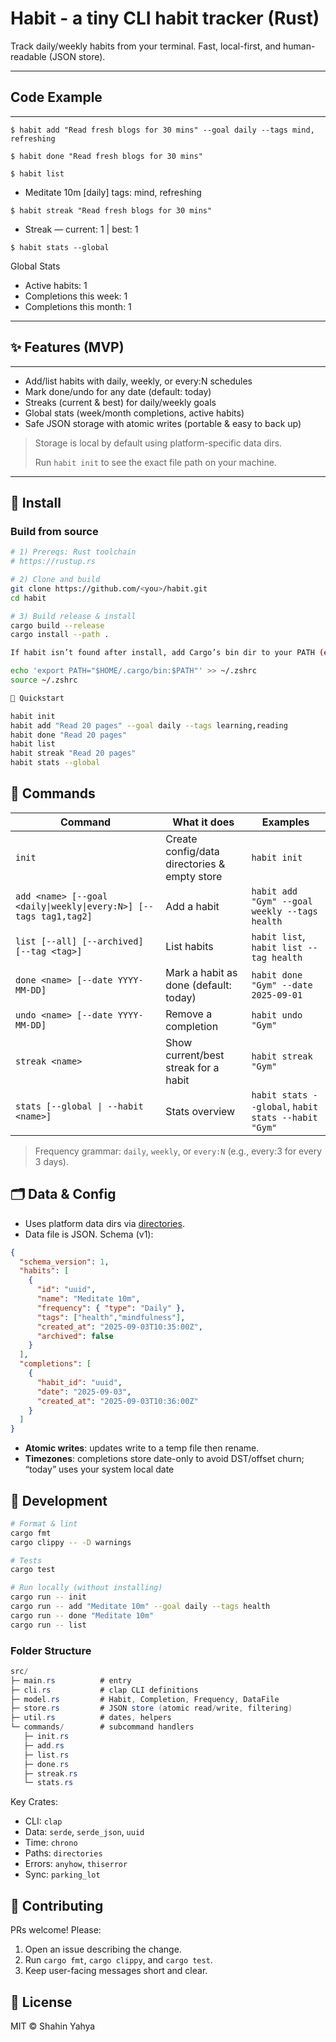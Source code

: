 # Habit - a tiny CLI habit tracker (Rust)


Track daily/weekly habits from your terminal. Fast, local-first, and human-readable (JSON store).

---

## Code **Example**

---

`$ habit add "Read fresh blogs for 30 mins" --goal daily --tags mind, refreshing`

`$ habit done "Read fresh blogs for 30 mins"`

`$ habit list`

- Meditate 10m [daily] tags: mind, refreshing
  
`$ habit streak "Read fresh blogs for 30 mins"`

- Streak — current: 1 | best: 1

`$ habit stats --global`

Global Stats

- Active habits: 1
- Completions this week: 1
- Completions this month: 1

---

## ✨ Features (MVP)

---

- Add/list habits with daily, weekly, or every:N schedules
- Mark done/undo for any date (default: today)
- Streaks (current & best) for daily/weekly goals
- Global stats (week/month completions, active habits)
- Safe JSON storage with atomic writes (portable & easy to back up)

> Storage is local by default using platform-specific data dirs.
>  
> Run `habit init` to see the exact file path on   your machine.

---

## 🔧 Install

### Build from source
```bash
# 1) Prereqs: Rust toolchain
# https://rustup.rs

# 2) Clone and build
git clone https://github.com/<you>/habit.git
cd habit

# 3) Build release & install
cargo build --release
cargo install --path .

If habit isn’t found after install, add Cargo’s bin dir to your PATH (e.g., zsh):

echo 'export PATH="$HOME/.cargo/bin:$PATH"' >> ~/.zshrc
source ~/.zshrc

🚀 Quickstart

habit init
habit add "Read 20 pages" --goal daily --tags learning,reading
habit done "Read 20 pages"
habit list
habit streak "Read 20 pages"
habit stats --global
```

## 🧰 Commands

| Command                                                           | What it does                                 | Examples                                            |
| ----------------------------------------------------------------- | -------------------------------------------- | --------------------------------------------------- |
| `init`                                                            | Create config/data directories & empty store | `habit init`                                        |
| `add <name> [--goal <daily\|weekly\|every:N>] [--tags tag1,tag2]` | Add a habit                                  | `habit add "Gym" --goal weekly --tags health`       |
| `list [--all] [--archived] [--tag <tag>]`                         | List habits                                  | `habit list`, `habit list --tag health`             |
| `done <name> [--date YYYY-MM-DD]`                                 | Mark a habit as done (default: today)        | `habit done "Gym" --date 2025-09-01`                |
| `undo <name> [--date YYYY-MM-DD]`                                 | Remove a completion                          | `habit undo "Gym"`                                  |
| `streak <name>`                                                   | Show current/best streak for a habit         | `habit streak "Gym"`                                |
| `stats [--global \| --habit <name>]`                              | Stats overview                               | `habit stats --global`, `habit stats --habit "Gym"` |

> Frequency grammar: `daily`, `weekly`, or `every:N` (e.g., every:3 for every 3 days).

## 🗂️ Data & Config

- Uses platform data dirs via [directories](https://crates.io/crates/directories?utm_source=chatgpt.com).
- Data file is JSON. Schema (v1):

``` json
{
  "schema_version": 1,
  "habits": [
    {
      "id": "uuid",
      "name": "Meditate 10m",
      "frequency": { "type": "Daily" },
      "tags": ["health","mindfulness"],
      "created_at": "2025-09-03T10:35:00Z",
      "archived": false
    }
  ],
  "completions": [
    {
      "habit_id": "uuid",
      "date": "2025-09-03",
      "created_at": "2025-09-03T10:36:00Z"
    }
  ]
}
```

- **Atomic writes**: updates write to a temp file then rename.
- **Timezones**: completions store date-only to avoid DST/offset churn; “today” uses your system local date

## 🧪 Development

``` bash
# Format & lint
cargo fmt
cargo clippy -- -D warnings

# Tests
cargo test

# Run locally (without installing)
cargo run -- init
cargo run -- add "Meditate 10m" --goal daily --tags health
cargo run -- done "Meditate 10m"
cargo run -- list

```

### Folder Structure

``` csharp
src/
├─ main.rs          # entry
├─ cli.rs           # clap CLI definitions
├─ model.rs         # Habit, Completion, Frequency, DataFile
├─ store.rs         # JSON store (atomic read/write, filtering)
├─ util.rs          # dates, helpers
└─ commands/        # subcommand handlers
   ├─ init.rs
   ├─ add.rs
   ├─ list.rs
   ├─ done.rs
   ├─ streak.rs
   └─ stats.rs

```

Key Crates:

- CLI: `clap`
- Data: `serde`, `serde_json`, `uuid`
- Time: `chrono`
- Paths: `directories`
- Errors: `anyhow`, `thiserror`
- Sync: `parking_lot`

## 🤝 Contributing

PRs welcome! Please:

1. Open an issue describing the change.
2. Run ``cargo fmt``, ``cargo clippy``, and ``cargo test``.
3. Keep user-facing messages short and clear.

## 📝 License

MIT © Shahin Yahya
